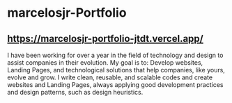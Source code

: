 # marcelosjr-Portfolio 

## https://marcelosjr-portfolio-jtdt.vercel.app/

I have been working for over a year in the field of technology and design to assist companies in their evolution.
My goal is to: Develop websites, Landing Pages, and technological solutions that help companies, like yours, evolve and grow.
I write clean, reusable, and scalable codes and create websites and Landing Pages, always applying good development practices and design patterns, such as design heuristics.
